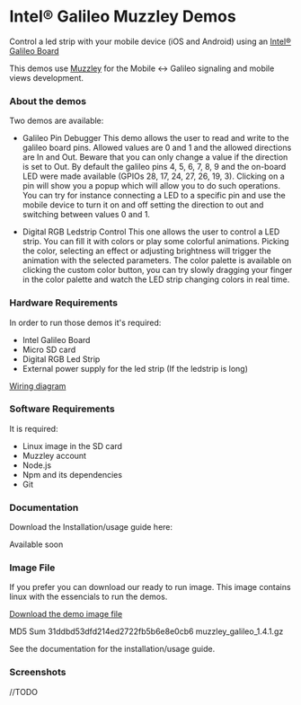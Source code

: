 Intel® Galileo Muzzley Demos
========================

Control a led strip with your mobile device (iOS and Android) using an [Intel® Galileo Board](http://arduino.cc/en/ArduinoCertified/IntelGalileo)

This demos use [Muzzley](http://www.muzzley.com) for the Mobile <-> Galileo signaling and mobile views development.



### About the demos

Two demos are available:
  - Galileo Pin Debugger
    This demo allows the user to read and write to the galileo board pins. Allowed values are 0 and 1 and the allowed directions are In and Out. Beware that you can only change a value if the direction is set to Out.
    By default the galileo pins 4, 5, 6, 7, 8, 9 and the on-board LED were made available (GPIOs 28, 17, 24, 27, 26, 19, 3).
    Clicking on a pin will show you a popup which will allow you to do such operations. You can try for instance connecting a LED to a specific pin and use the mobile device to turn it on and off setting the direction to out and switching between values 0 and 1.

  - Digital RGB Ledstrip Control
    This one allows the user to control a LED strip. You can fill it with colors or play some colorful animations. Picking the color, selecting an effect or adjusting brightness will trigger the animation with the selected parameters. The color palette is available on clicking the custom color button, you can try slowly dragging your finger in the color palette and watch the LED strip changing colors in real time.


### Hardware Requirements

In order to run those demos it's required:
  - Intel Galileo Board
  - Micro SD card
  - Digital RGB Led Strip
  - External power supply for the led strip (If the ledstrip is long)

[Wiring diagram](https://raw.github.com/v0od0oChild/MuzzleyGalileoDemos/master/docs/wiring_diagram.png)


### Software Requirements

It is required:
  - Linux image in the SD card
  - Muzzley account
  - Node.js
  - Npm and its dependencies
  - Git


### Documentation

Download the Installation/usage guide here:

Available soon


### Image File

If you prefer you can download our ready to run image. This image contains linux with the essencials to run the demos.

[Download the demo image file](https://cdn.muzzley.com/intel/muzzley_galileo_1.4.1.gz)

MD5 Sum
31ddbd53dfd214ed2722fb5b6e8e0cb6  muzzley_galileo_1.4.1.gz

See the documentation for the installation/usage guide.



### Screenshots

//TODO